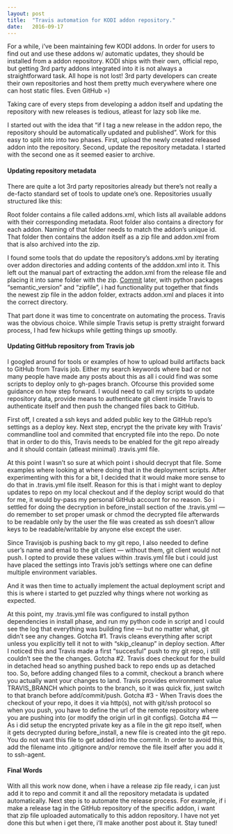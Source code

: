 ```yaml
---
layout:	post
title:	"Travis automation for KODI addon repository."
date:	2016-09-17
---
```


  For a while, i’ve been maintaining few KODI addons. In order for users to find out and use these addons w/ automatic updates, they should be installed from a addon repository. KODI ships with their own, official repo, but getting 3rd party addons integrated into it is not always a straightforward task. All hope is not lost! 3rd party developers can create their own repositories and host them pretty much everywhere where one can host static files. Even GitHub =)

Taking care of every steps from developing a addon itself and updating the repository with new releases is tedious, atleast for lazy sob like me.

I started out with the idea that “if I tag a new release in the addon repo, the repository should be automatically updated and published”. Work for this easy to split into into two phases. First, upload the newly created released addon into the repository. Second, update the repository metadata. I started with the second one as it seemed easier to archive.

#### Updating repository metadata

There are quite a lot 3rd party repositories already but there’s not really a de-facto standard set of tools to update one’s one. Repositories usually structured like this:

Root folder contains a file called addons.xml, which lists all available addons with their corresponding metadata. Root folder also contains a directory for each addon. Naming of that folder needs to match the addon’s unique id. That folder then contains the addon itself as a zip file and addon.xml from that is also archived into the zip.

I found some tools that do update the repository’s addons.xml by iterating over addon directories and adding contents of the adddon.xml into it. This left out the manual part of extracting the addon.xml from the release file and placing it into same folder with the zip. [Commit](https://github.com/rasjani/xbmc-rasjanisrepo/commit/82fafe8839c59bbf336b7eabfeee36850720152a#diff-769eb8a92333fe4a99b293a4c0eb940dR59) later, with python packages “semantic\_version” and “zipfile”, i had functionality put together that finds the newest zip file in the addon folder, extracts addon.xml and places it into the correct directory.

That part done it was time to concentrate on automating the process. Travis was the obvious choice. While simple Travis setup is pretty straight forward process, I had few hickups while getting things up smootly.

#### Updating GitHub repository from Travis job

I googled around for tools or examples of how to upload build artifacts back to GitHub from Travis job. Either my search keywords where bad or not many people have made any posts about this as all i could find was some scripts to deploy only to gh-pages branch. Ofcourse this provided some guidance on how step forward. I would need to call my scripts to update repository data, provide means to authenticate git client inside Travis to authenticate itself and then push the changed files back to GitHub.

First off, I created a ssh keys and added public key to the GitHub repo’s settings as a deploy key. Next step, encrypt the the private key with Travis’ commandline tool and commited that encrypted file into the repo. Do note that in order to do this, Travis needs to be enabled for the git repo already and it should contain (atleast minimal) .travis.yml file.

At this point I wasn’t so sure at which point i should decrypt that file. Some examples where looking at where doing that in the deployment scripts. After experimenting with this for a bit, I decided that it would make more sense to do that in .travis.yml file itself. Reason for this is that i might want to deploy updates to repo on my local checkout and if the deploy script would do that for me, it would by-pass my personal GitHub account for no reason. So i settled for doing the decryption in before\_install section of the .travis.yml — do remember to set proper umask or chmod the decrypted file afterwards to be readable only by the user the file was created as ssh doesn’t allow keys to be readable/writable by anyone else except the user.

Since Travisjob is pushing back to my git repo, I also needed to define user’s name and email to the git client — without them, git client would not push. I opted to provide these values within .travis.yml file but i could just have placed the settings into Travis job’s settings where one can define multiple environment variables.

And it was then time to actually implement the actual deployment script and this is where i started to get puzzled why things where not working as expected.

At this point, my .travis.yml file was configured to install python dependencies in install phase, and run my python code in script and I could see the log that everything was building fine — but no matter what, git didn’t see any changes. Gotcha #1. Travis cleans everything after script unless you explicitly tell it not to with “skip\_cleanup” in deploy section. After I noticed this and Travis made a first “succesful” push to my git repo, i still couldn’t see the the changes. Gotcha #2. Travis does checkout for the build in detached head so anything pushed back to repo ends up as detached too. So, before adding changed files to a commit, checkout a branch where you actually want your changes to land. Travis provides environment value TRAVIS\_BRANCH which points to the branch, so it was quick fix, just switch to that branch before add/commit/push. Gotcha #3 - When Travis does the checkout of your repo, it does it via http(s), not with git/ssh protocol so when you push, you have to define the url of the remote repository where you are pushing into (or modify the origin url in git configs). Gotcha #4 — As i did setup the encrypted private key as a file in the git repo itself, when it gets decrypted during before\_install, a new file is created into the git repo. You do not want this file to get added into the commit. In order to avoid this, add the filename into .gitignore and/or remove the file itself after you add it to ssh-agent.

#### Final Words

With all this work now done, when i have a release zip file ready, i can just add it to repo and commit it and all the repository metadata is updated automatically. Next step is to automate the release process. For example, if i make a release tag in the GitHub repository of the specific addon, i want that zip file uploaded automatically to this addon repository. I have not yet done this but when i get there, i’ll make another post about it. Stay tuned!

  